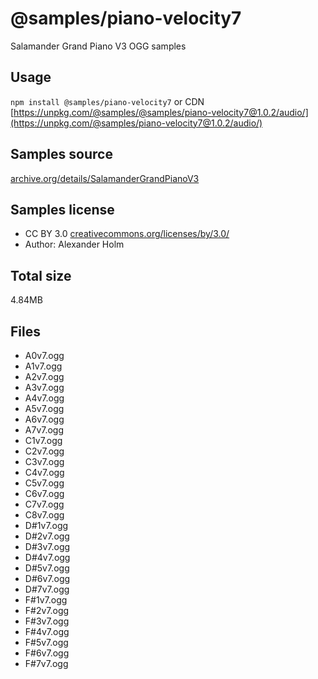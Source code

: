 # @samples/piano-velocity7

Salamander Grand Piano V3 OGG samples

## Usage

`npm install @samples/piano-velocity7` or CDN [https://unpkg.com/@samples/@samples/piano-velocity7@1.0.2/audio/](https://unpkg.com/@samples/piano-velocity7@1.0.2/audio/)

## Samples source

[archive.org/details/SalamanderGrandPianoV3](https://archive.org/details/SalamanderGrandPianoV3)

## Samples license

- CC BY 3.0 [creativecommons.org/licenses/by/3.0/](http://creativecommons.org/licenses/by/3.0/)
- Author: Alexander Holm 

## Total size

4.84MB

## Files

- A0v7.ogg
- A1v7.ogg
- A2v7.ogg
- A3v7.ogg
- A4v7.ogg
- A5v7.ogg
- A6v7.ogg
- A7v7.ogg
- C1v7.ogg
- C2v7.ogg
- C3v7.ogg
- C4v7.ogg
- C5v7.ogg
- C6v7.ogg
- C7v7.ogg
- C8v7.ogg
- D#1v7.ogg
- D#2v7.ogg
- D#3v7.ogg
- D#4v7.ogg
- D#5v7.ogg
- D#6v7.ogg
- D#7v7.ogg
- F#1v7.ogg
- F#2v7.ogg
- F#3v7.ogg
- F#4v7.ogg
- F#5v7.ogg
- F#6v7.ogg
- F#7v7.ogg